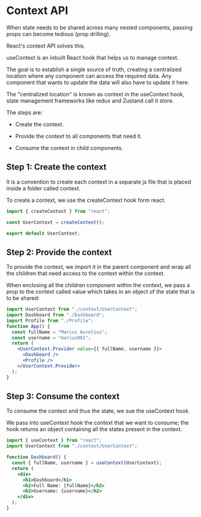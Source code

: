 # Context API

When state needs to be shared across many nested components, passing props can become tedious (prop drilling).

React's context API solves this.

useContext is an inbuilt React hook that helps us to manage context.

The goal is to establish a single source of truth, creating a centralized location where any component can access the required data. Any component that wants to update the data will also have to update it here.

The "centralized location" is known as context in the useContext hook, state management frameworks like redux and Zustand call it store.

The steps are:

- Create the context.

- Provide the context to all components that need it.

- Consume the context in child components.

## Step 1: Create the context

It is a convention to create each context in a separate js file that is placed inside a folder called context.

To create a context, we use the createContext hook form react.

```jsx
import { createContext } from "react";

const UserContext = createContext();

export default UserContext;
```

## Step 2: Provide the context

To provide the context, we import it in the parent component and wrap all the children that need access to the context within the context.

When enclosing all the children component within the context, we pass a prop to the context called value which takes in an object of the state that is to be shared:

```jsx
import UserContext from "./context/UserContext";
import Dashboard from "./Dashboard";
import Profile from "./Profile";
function App() {
  const fullName = "Marcus Aurelius";
  const username = "marcus001";
  return (
    <UserContext.Provider value={{ fullName, username }}>
      <Dashboard />
      <Profile />
    </UserContext.Provider>
  );
}
```

## Step 3: Consume the context

To consume the context and thus the state, we sue the useContext hook.

We pass into useContext hook the context that we want to consume; the hook returns an object containing all the states present in the context.

```jsx
import { useContext } from "react";
import UserContext from "./context/UserContext";

function Dashboard() {
  const { fullName, username } = useContext(UserContext);
  return (
    <div>
      <h1>Dashboard</h1>
      <h2>Full Name: {fullName}</h2>
      <h2>Username: {username}</h2>
    </div>
  );
}
```